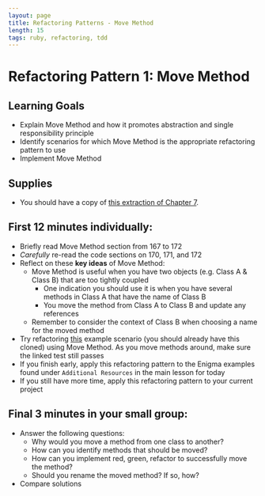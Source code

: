 ```yaml
---
layout: page
title: Refactoring Patterns - Move Method
length: 15
tags: ruby, refactoring, tdd
---
```


# Refactoring Pattern 1: Move Method

## Learning Goals 

* Explain Move Method and how it promotes abstraction and single responsibility principle
* Identify scenarios for which Move Method is the appropriate refactoring pattern to use
* Implement Move Method

## Supplies

* You should have a copy of
[this extraction of Chapter 7](https://dl.dropboxusercontent.com/u/69001/Refactoring/Refactoring%20-%20Chapter%207.pdf).

## First 12 minutes individually:

* Briefly read Move Method section from 167 to 172
* *Carefully* re-read the code sections on 170, 171, and 172
* Reflect on these **key ideas** of Move Method:
  * Move Method is useful when you have two objects (e.g. Class A & Class B) that are too tightly coupled
    * One indication you should use it is when you have several methods in Class A that have the name of Class B
    * You move the method from Class A to Class B and update any references
  * Remember to consider the context of Class B when choosing a name for the moved method
* Try refactoring [this](https://github.com/turingschool-examples/refactoring_patterns/blob/master/test/station_1_move_method_test.rb) example scenario (you should already have this cloned) using Move Method. As you move methods around, make sure the linked test still passes
* If you finish early, apply this refactoring pattern to the Enigma examples found under `Additional Resources` in the main lesson for today
* If you still have more time, apply this refactoring pattern to your current project

## Final 3 minutes in your small group:

* Answer the following questions:
  * Why would you move a method from one class to another?
  * How can you identify methods that should be moved?
  * How can you implement red, green, refactor to successfully move the method?
  * Should you rename the moved method? If so, how?
* Compare solutions

